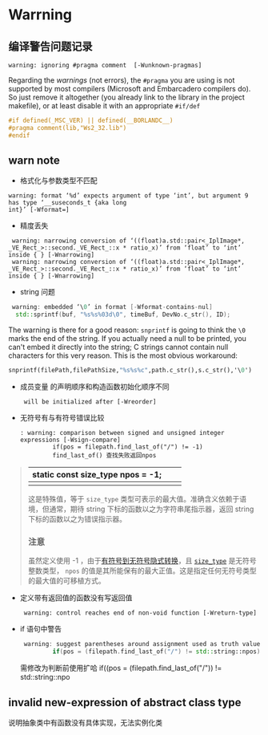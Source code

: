 # Warrning

## 编译警告问题记录

```shell
warning: ignoring #pragma comment  [-Wunknown-pragmas]
```

Regarding the *warnings* (not errors), the `#pragma` you are using is not supported by most compilers (Microsoft and Embarcadero compilers do). So just remove it altogether (you already link to the library in the project makefile), or at least disable it with an appropriate `#if/def`

```c++
#if defined(_MSC_VER) || defined(__BORLANDC__)
#pragma comment(lib,"Ws2_32.lib")
#endif
```

## warn note

- 格式化与参数类型不匹配

```shell
warning: format ‘%d’ expects argument of type ‘int’, but argument 9 has type ‘__suseconds_t {aka long 
int}’ [-Wformat=]
```

- 精度丢失

```shell
 warning: narrowing conversion of ‘((float)a.std::pair<_IplImage*, _VE_Rect_>::second._VE_Rect_::x * ratio_x)’ from ‘float’ to ‘int’ inside { } [-Wnarrowing]
 warning: narrowing conversion of ‘((float)a.std::pair<_IplImage*, _VE_Rect_>::second._VE_Rect_::x * ratio_x)’ from ‘float’ to ‘int’ inside { } [-Wnarrowing]
```

- string 问题

```c++
 warning: embedded ‘\0’ in format [-Wformat-contains-nul]
  std::sprintf(buf, "%s%s%03d\0", timeBuf, DevNo.c_str(), ID);
```

The warning is there for a good reason: `snprintf` is going to think the `\0` marks the end of the string. If you actually need a null to be printed, you can't embed it directly into the string; C strings cannot contain null characters for this very reason. This is the most obvious workaround:

```lisp
snprintf(filePath,filePathSize,"%s%s%c",path.c_str(),s.c_str(),'\0')
```

- 成员变量 的声明顺序和构造函数初始化顺序不同

  ```shell
   will be initialized after [-Wreorder]
  ```

- 无符号有与有符号错误比较

  ```shell
  : warning: comparison between signed and unsigned integer expressions [-Wsign-compare]
           if(pos = filepath.find_last_of("/") != -1)
           find_last_of() 查找失败返回npos
  ```

> | static const size_type npos = -1; |     |     |
> | --------------------------------- | --- | --- |
> |                                   |     |     |
> 
> 这是特殊值，等于 `size_type` 类型可表示的最大值。准确含义依赖于语境，但通常，期待 string 下标的函数以之为字符串尾指示器，返回 string 下标的函数以之为错误指示器。
> 
> ### 注意
> 
> 虽然定义使用 -1 ，由于[有符号到无符号隐式转换](https://www.apiref.com/cpp-zh/cpp/language/implicit_cast.html#.E6.95.B4.E6.95.B0.E8.BD.AC.E6.8D.A2)，且 [`size_type`](https://www.apiref.com/cpp-zh/cpp/string/basic_string.html) 是无符号整数类型， `npos` 的值是其所能保有的最大正值。这是指定任何无符号类型的最大值的可移植方式。

- 定义带有返回值的函数没有写返回值
  
  ```
   warning: control reaches end of non-void function [-Wreturn-type]
  ```

- if 语句中警告
  
  ```c++
   warning: suggest parentheses around assignment used as truth value [-Wparentheses]
           if(pos = (filepath.find_last_of("/") != std::string::npos))
  ```
  
  需修改为判断前使用扩哈 if((pos = (filepath.find_last_of("/")) != std::string::npo

## invalid new-expression of abstract class type

说明抽象类中有函数没有具体实现，无法实例化类
